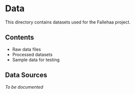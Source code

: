 # Data

This directory contains datasets used for the Fallehaa project.

## Contents

- Raw data files
- Processed datasets
- Sample data for testing

## Data Sources

*To be documented*
